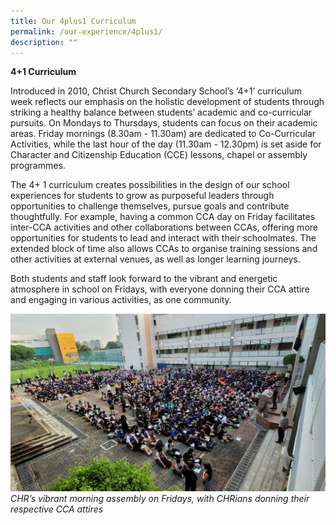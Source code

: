 ```yaml
---
title: Our 4plus1 Curriculum
permalink: /our-experience/4plus1/
description: ""
---
```

**4+1 Curriculum**

Introduced in 2010, Christ Church Secondary School’s ‘4+1’ curriculum week reflects our emphasis on the holistic development of students through striking a healthy balance between students’ academic and co-curricular pursuits. On Mondays to Thursdays, students can focus on their academic areas. Friday mornings (8.30am - 11.30am) are dedicated to Co-Curricular Activities, while the last hour of the day (11.30am - 12.30pm) is set aside for Character and Citizenship Education (CCE) lessons, chapel or assembly programmes. 

The 4+ 1 curriculum creates possibilities in the design of our school experiences for students to grow as purposeful leaders through opportunities to challenge themselves, pursue goals and contribute thoughtfully. For example, having a common CCA day on Friday facilitates inter-CCA activities and other collaborations between CCAs, offering more opportunities for students to lead and interact with their schoolmates. The extended block of time also allows CCAs to organise training sessions and other activities at external venues, as well as longer learning journeys. 

Both students and staff look forward to the vibrant and energetic atmosphere in school on Fridays, with everyone donning their CCA attire and engaging in various activities, as one community. 


![](/images/Our%20Experience/4plus1/image1.jpg)
*CHR’s vibrant morning assembly on Fridays, with CHRians donning their respective CCA attires*